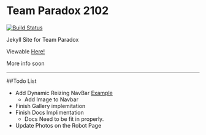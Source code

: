 # Team Paradox 2102
[![Build Status](https://travis-ci.org/Paradox2102/paradox2102.github.io.svg?branch=master)](https://travis-ci.org/Paradox2102/paradox2102.github.io)

Jekyll Site for Team Paradox

Viewable [Here!](http://sdarobotics.org)

More info soon

---

##Todo List

-   Add Dynamic Reizing NavBar [Example](http://www.bootply.com/109943)
    - Add Image to Navbar
-   Finish Gallery implemitation
-   Finish Docs Implimentation
    - Docs Need to be fit in properly.
-   Update Photos on the Robot Page
